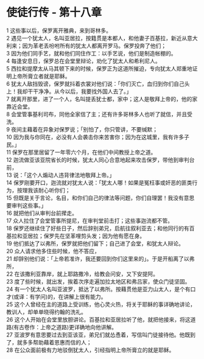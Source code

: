 # 使徒行传 - 第十八章
  
 1 这些事以后，保罗离开雅典，来到哥林多。  
 2 遇见一个犹太人，名叫亚居拉，按籍贯是本都人，和他妻子百基拉，新近从意大利来；因为革老丢吩咐所有的犹太人都离开罗马。保罗投奔了他们；  
 3 因为他们同手艺，就和他们同住作工：以手艺说，他们是制造帐棚的。  
 4 每逢安息日，保罗总在会堂里辩论，劝化了犹太人和希利尼人。  
 5 西拉和提摩太从马其顿下来的时候，保罗正为这道所摧迫，专向犹太人郑重地证明上帝所膏立者就是耶稣。  
 6 犹太人敌挡毁谤，保罗就抖着衣裳对他们说：「你们灭亡，血归到你们自己头上！我却干干净净。从今以后，我要找外国人去了。」  
 7 就离开那里，进了一个人，名叫提丢犹士都，家中；这人是敬拜上帝的，他的家靠近会堂。  
 8 会堂管事基利司布，同他全家信了主；还有许多哥林多人也听了就信，并且受洗。  
 9 夜间主藉着在异象对保罗说；「别怕了，你只管讲，不要缄默；  
 10 因为我与你同在，必没有人会袭击你来苦害你；因为在这城里，我有许多子民。」  
 11 保罗在那里居留了一年零六个月，在他们中间教授上帝之道。  
 12 迦流做亚该亚院省长的时候，犹太人同心合意地起来攻击保罗，带他到审判台前，  
 13 说：「这个人煽动人违背律法地敬拜上帝。」  
 14 保罗刚要开口，迦流就对犹太人说：「犹太人哪！如果是冤枉事或奸恶的匪类行为，按理我该耐心听你们；  
 15 但既是关于言论，名目，和你们自己的律法等问题，你们自理罢！我没有意思要审判这些事。」  
 16 就把他们从审判台前撵走。  
 17 众人拉住了会堂管事所提尼，在审判堂前击打；这些事迦流都不管。  
 18 保罗还继续住了好些日子，然后辞别弟兄，启航往叙利亚去；和他同行的有百基拉和亚居拉；保罗先在坚革哩剪头发；因为他有愿在身。  
 19 他们抵达了以弗所，保罗就把他们留下；自己进了会堂，和犹太人辩论。  
 20 众人请求他多住些时候，他不答应，  
 21 却辞别他们说：「上帝若准许，我还要回到你们这里来的」。于是开船离了以弗所，  
 22 在该撒利亚靠岸，就上耶路撒冷，给教会问安，又下安提阿。  
 23 度了些时候，就出发，挨着次序走遍加拉太地区和弗吕家，使众门徒坚固。  
 24 有一个犹太人名叫亚波罗，抵达了以弗所。按藉贯他是亚力山太人，是个有口才(或译：有学问)的，在讲解上很有能力。  
 25 这个人曾经在主的道路上受训练，他心灵火热，将关于耶稣的事详确地讲论，教训人，却单单晓得约翰的洗礼。  
 26 这个人开始在会堂里放胆讲论。百基拉和亚居拉听了他，就把他接来，将这道路(有古卷作：上帝之道路)更详确地向他讲解。  
 27 亚波罗有意思要过去到亚该亚，弟兄们就怂恿着，写信叫门徒接待他。他既到了，就多多帮助藉着恩惠而信的人；  
 28 在公众面前极有力地驳倒犹太人，引经指明上帝所膏立的就是耶稣。